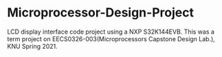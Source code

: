 # Microprocessor-Design-Project
LCD display interface code project using a NXP S32K144EVB. This was a term project on EECS0326-003(Microprocessors Capstone Design Lab.), KNU Spring 2021.

